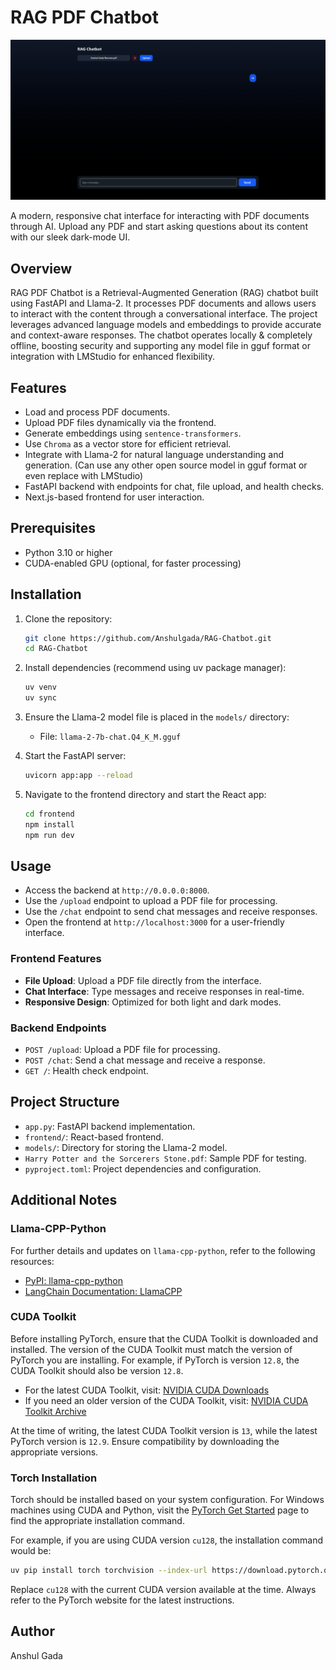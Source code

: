 # RAG PDF Chatbot

![Frontend-UI Look](./frontend/assets/Frontend-UI.png)

A modern, responsive chat interface for interacting with PDF documents through AI. Upload any PDF and start asking questions about its content with our sleek dark-mode UI.

## Overview

RAG PDF Chatbot is a Retrieval-Augmented Generation (RAG) chatbot built using FastAPI and Llama-2. It processes PDF documents and allows users to interact with the content through a conversational interface. The project leverages advanced language models and embeddings to provide accurate and context-aware responses. The chatbot operates locally & completely offline, boosting security and supporting any model file in gguf format or integration with LMStudio for enhanced flexibility.

## Features

- Load and process PDF documents.
- Upload PDF files dynamically via the frontend.
- Generate embeddings using `sentence-transformers`.
- Use `Chroma` as a vector store for efficient retrieval.
- Integrate with Llama-2 for natural language understanding and generation. (Can use any other open source model in gguf format or even replace with LMStudio)
- FastAPI backend with endpoints for chat, file upload, and health checks.
- Next.js-based frontend for user interaction.

## Prerequisites

- Python 3.10 or higher
- CUDA-enabled GPU (optional, for faster processing)

## Installation

1. Clone the repository:

   ```bash
   git clone https://github.com/Anshulgada/RAG-Chatbot.git
   cd RAG-Chatbot
   ```

2. Install dependencies (recommend using uv package manager):

   ```bash
   uv venv
   uv sync
   ```

3. Ensure the Llama-2 model file is placed in the `models/` directory:

   - File: `llama-2-7b-chat.Q4_K_M.gguf`

4. Start the FastAPI server:

   ```bash
   uvicorn app:app --reload
   ```

5. Navigate to the frontend directory and start the React app:
   ```bash
   cd frontend
   npm install
   npm run dev
   ```

## Usage

- Access the backend at `http://0.0.0.0:8000`.
- Use the `/upload` endpoint to upload a PDF file for processing.
- Use the `/chat` endpoint to send chat messages and receive responses.
- Open the frontend at `http://localhost:3000` for a user-friendly interface.

### Frontend Features

- **File Upload**: Upload a PDF file directly from the interface.
- **Chat Interface**: Type messages and receive responses in real-time.
- **Responsive Design**: Optimized for both light and dark modes.

### Backend Endpoints

- `POST /upload`: Upload a PDF file for processing.
- `POST /chat`: Send a chat message and receive a response.
- `GET /`: Health check endpoint.

## Project Structure

- `app.py`: FastAPI backend implementation.
- `frontend/`: React-based frontend.
- `models/`: Directory for storing the Llama-2 model.
- `Harry Potter and the Sorcerers Stone.pdf`: Sample PDF for testing.
- `pyproject.toml`: Project dependencies and configuration.

## Additional Notes

### Llama-CPP-Python

For further details and updates on `llama-cpp-python`, refer to the following resources:

- [PyPI: llama-cpp-python](https://pypi.org/project/llama-cpp-python/)
- [LangChain Documentation: LlamaCPP](https://python.langchain.com/docs/integrations/llms/llamacpp/)

### CUDA Toolkit

Before installing PyTorch, ensure that the CUDA Toolkit is downloaded and installed. The version of the CUDA Toolkit must match the version of PyTorch you are installing. For example, if PyTorch is version `12.8`, the CUDA Toolkit should also be version `12.8`.

- For the latest CUDA Toolkit, visit: [NVIDIA CUDA Downloads](https://developer.nvidia.com/cuda-downloads)
- If you need an older version of the CUDA Toolkit, visit: [NVIDIA CUDA Toolkit Archive](https://developer.nvidia.com/cuda-toolkit-archive)

At the time of writing, the latest CUDA Toolkit version is `13`, while the latest PyTorch version is `12.9`. Ensure compatibility by downloading the appropriate versions.

### Torch Installation

Torch should be installed based on your system configuration. For Windows machines using CUDA and Python, visit the [PyTorch Get Started](https://pytorch.org/get-started/locally/) page to find the appropriate installation command.

For example, if you are using CUDA version `cu128`, the installation command would be:

```bash
uv pip install torch torchvision --index-url https://download.pytorch.org/whl/cu128
```

Replace `cu128` with the current CUDA version available at the time. Always refer to the PyTorch website for the latest instructions.

## Author

Anshul Gada
